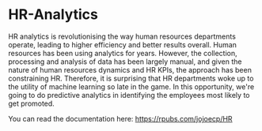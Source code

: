 # HR-Analytics

HR analytics is revolutionising the way human resources departments operate, leading to higher efficiency and better results overall. Human resources has been using analytics for years. However, the collection, processing and analysis of data has been largely manual, and given the nature of human resources dynamics and HR KPIs, the approach has been constraining HR. Therefore, it is surprising that HR departments woke up to the utility of machine learning so late in the game. In this opportunity, we're going to do predictive analytics in identifying the employees most likely to get promoted.

You can read the documentation here: https://rpubs.com/jojoecp/HR
